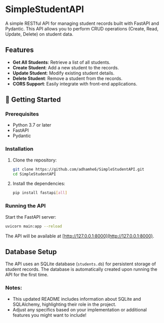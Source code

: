 # SimpleStudentAPI

A simple RESTful API for managing student records built with FastAPI and Pydantic. This API allows you to perform CRUD operations (Create, Read, Update, Delete) on student data.

## Features

- **Get All Students**: Retrieve a list of all students.
- **Create Student**: Add a new student to the records.
- **Update Student**: Modify existing student details.
- **Delete Student**: Remove a student from the records.
- **CORS Support**: Easily integrate with front-end applications.

## 🚀 Getting Started

### Prerequisites

- Python 3.7 or later
- FastAPI
- Pydantic

### Installation

1. Clone the repository:

    ```bash
    git clone https://github.com/adhamhe6/SimpleStudentAPI.git
    cd SimpleStudentAPI
    ```

2. Install the dependencies:

    ```bash
    pip install fastapi[all]
    ```

### Running the API

Start the FastAPI server:

```bash
uvicorn main:app --reload
```

The API will be available at [http://127.0.0.1:8000](http://127.0.0.1:8000).

## Database Setup

The API uses an SQLite database (`students.db`) for persistent storage of student records. The database is automatically created upon running the API for the first time.

### Notes:
- This updated README includes information about SQLite and SQLAlchemy, highlighting their role in the project.
- Adjust any specifics based on your implementation or additional features you might want to include!